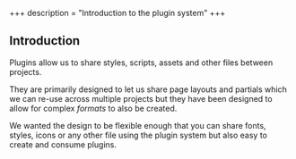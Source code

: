 +++
description = "Introduction to the plugin system"
+++

## Introduction

Plugins allow us to share styles, scripts, assets and other files between projects.

They are primarily designed to let us share page layouts and partials which we can re-use across multiple projects but they have been designed to allow for complex *formats* to also be created.

We wanted the design to be flexible enough that you can share fonts, styles, icons or any other file using the plugin system but also easy to create and consume plugins.
